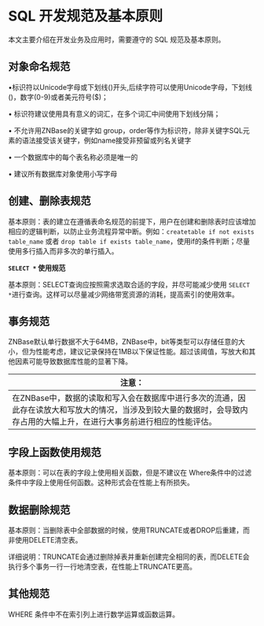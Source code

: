 # **SQL 开发规范及基本原则**

本文主要介绍在开发业务及应用时，需要遵守的 SQL 规范及基本原则。

## **对象命名规范**

•标识符以Unicode字母或下划线()开头,后续字符可以使用Unicode字母，下划线()，数字(0-9)或者美元符号(\$)；

• 标识符建议使用具有意义的词汇，在多个词汇中间使用下划线分隔；

• 不允许用ZNBase的关键字如 group，order等作为标识符，除非关键字SQL元素的语法接受该关键字，例如name接受非预留或列名关键字

• 一个数据库中的每个表名称必须是唯一的

• 建议所有数据库对象使用小写字母 

## **创建、删除表规范**

基本原则：表的建立在遵循表命名规范的前提下，用户在创建和删除表时应该增加相应的逻辑判断，以防止业务流程异常中断。例如：`createtable if not exists table_name` 或者 `drop table if exists table_name`，使用if的条件判断；尽量使用多行插入而非多次的单行插入。

**`SELECT *` 使用规范**

基本原则：SELECT查询应按照需求选取合适的字段，并尽可能减少使用 `SELECT *`进行查询。这样可以尽量减少网络带宽资源的消耗，提高索引的使用效率。

## **事务规范**

ZNBase默认单行数据不大于64MB，ZNBase中，bit等类型可以存储任意的大小，但为性能考虑，建议记录保持在1MB以下保证性能。超过该阈值，写放大和其他因素可能导致数据库性能的显著下降。

| 注意：                                                       |
| ------------------------------------------------------------ |
| 在ZNBase中，数据的读取和写入会在数据库中进行多次的流通，因此存在读放大和写放大的情况，当涉及到较大量的数据时，会导致内存占用的大幅上升，在进行大事务前进行相应的性能评估。 |

## **字段上函数使用规范**

基本原则：可以在表的字段上使用相关函数，但是不建议在 Where条件中的过滤条件中字段上使用任何函数。这种形式会在性能上有所损失。

## **数据删除规范**

基本原则：当删除表中全部数据的时候，使用TRUNCATE或者DROP后重建，而非使用DELETE清空表。

详细说明：TRUNCATE会通过删除掉表并重新创建完全相同的表，而DELETE会执行多个事务一行一行地清空表，在性能上TRUNCATE更高。

## **其他规范**

WHERE 条件中不在索引列上进行数学运算或函数运算。
